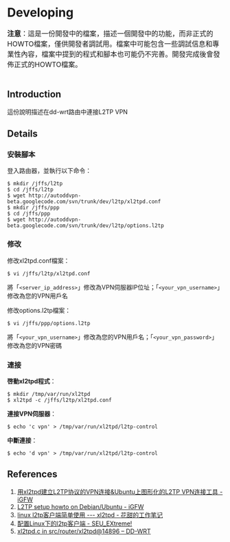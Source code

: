 # Developing #
<font size='3'><b>注意</b>：這是一份開發中的檔案，描述一個開發中的功能，而非正式的HOWTO檔案，僅供開發者調試用。檔案中可能包含一些調試信息和專業性內容，檔案中提到的程式和腳本也可能仍不完善。開發完成後會發佈正式的HOWTO檔案。</font>
<br /><br />

## Introduction ##

這份說明描述在dd-wrt路由中連接L2TP VPN


## Details ##

### 安裝腳本 ###
登入路由器，並執行以下命令：
```
$ mkdir /jffs/l2tp
$ cd /jffs/l2tp
$ wget http://autoddvpn-beta.googlecode.com/svn/trunk/dev/l2tp/xl2tpd.conf
$ mkdir /jffs/ppp
$ cd /jffs/ppp
$ wget http://autoddvpn-beta.googlecode.com/svn/trunk/dev/l2tp/options.l2tp
```

### 修改 ###
修改xl2tpd.conf檔案：
```
$ vi /jffs/l2tp/xl2tpd.conf
```
將「`<server_ip_address>`」修改為VPN伺服器IP位址；「`<your_vpn_username>`」修改為您的VPN用戶名
<br />

修改options.l2tp檔案：
```
$ vi /jffs/ppp/options.l2tp
```
將「`<your_vpn_username>`」修改為您的VPN用戶名；「`<your_vpn_password>`」修改為您的VPN密碼

### 連接 ###
**啓動xl2tpd程式**：
```
$ mkdir /tmp/var/run/xl2tpd
$ xl2tpd -c /jffs/l2tp/xl2tpd.conf
```

**連接VPN伺服器**：
```
$ echo 'c vpn' > /tmp/var/run/xl2tpd/l2tp-control
```

**中斷連接**：
```
$ echo 'd vpn' > /tmp/var/run/xl2tpd/l2tp-control
```

## References ##
  1. [用xl2tpd建立L2TP协议的VPN连接&Ubuntu上图形化的L2TP VPN连接工具 - iGFW](http://igfw.net/archives/4292)
  1. [L2TP setup howto on Debian/Ubuntu - iGFW](http://igfw.net/archives/4287)
  1. [linux l2tp客户端简单使用 --- xl2tpd - 花甜的工作笔记](http://www.cnblogs.com/hbycool/articles/2616554.html)
  1. [配置Linux下的l2tp客户端 - SEU\_EXtreme!](http://blog.donews.com/extreme001/archive/2006/03/19/776170.aspx)
  1. [xl2tpd.c in src/router/xl2tpd@14896 – DD-WRT](http://svn.dd-wrt.com/browser/src/router/xl2tpd/xl2tpd.c?rev=14896)